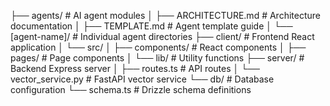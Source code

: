 ├── agents/                # AI agent modules
│   ├── ARCHITECTURE.md   # Architecture documentation
│   ├── TEMPLATE.md       # Agent template guide
│   └── [agent-name]/     # Individual agent directories
├── client/               # Frontend React application
│   └── src/
│       ├── components/   # React components
│       ├── pages/       # Page components
│       └── lib/         # Utility functions
├── server/              # Backend Express server
│   ├── routes.ts       # API routes
│   └── vector_service.py # FastAPI vector service
└── db/                 # Database configuration
    └── schema.ts      # Drizzle schema definitions